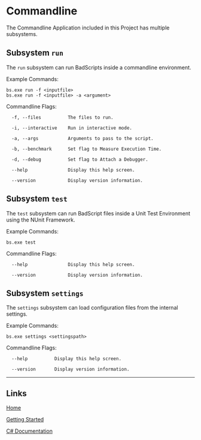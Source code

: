 # Commandline

The Commandline Application included in this Project has multiple subsystems.

## Subsystem `run`

The `run` subsystem can run BadScripts inside a commandline environment.

Example Commands:
```
bs.exe run -f <inputfile>
bs.exe run -f <inputfile> -a <argument>
```

Commandline Flags:
```
  -f, --files          The files to run.

  -i, --interactive    Run in interactive mode.

  -a, --args           Arguments to pass to the script.

  -b, --benchmark      Set flag to Measure Execution Time.

  -d, --debug          Set flag to Attach a Debugger.

  --help               Display this help screen.

  --version            Display version information.
```

## Subsystem `test`

The `test` subsystem can run BadScript files inside a Unit Test Environment using the NUnit Framework.

Example Commands:
```
bs.exe test
```

Commandline Flags:
```
  --help               Display this help screen.

  --version            Display version information.
```


## Subsystem `settings`

The `settings` subsystem can load configuration files from the internal settings.

Example Commands:
```
bs.exe settings <settingspath>
```

Commandline Flags:
```
  --help          Display this help screen.

  --version       Display version information.
```


___

## Links

[Home](https://bytechkr.github.io/BadScript2/)

[Getting Started](https://bytechkr.github.io/BadScript2/GettingStarted.html)

[C# Documentation](https://bytechkr.github.io/BadScript2/reference/index.html)